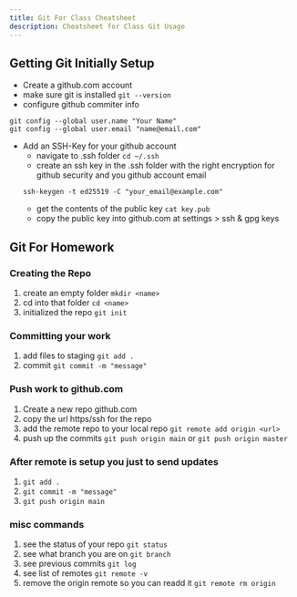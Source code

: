 ```yaml
---
title: Git For Class Cheatsheet
description: Cheatsheet for Class Git Usage
---
```


## Getting Git Initially Setup

- Create a github.com account
- make sure git is installed `git --version`
- configure github commiter info
```
git config --global user.name "Your Name"
git config --global user.email "name@email.com"
```
- Add an SSH-Key for your github account
  - navigate to .ssh folder `cd ~/.ssh`
  - create an ssh key in the .ssh folder with the right encryption for github security and you github account email
  ```
  ssh-keygen -t ed25519 -C "your_email@example.com"
  ```
  - get the contents of the public key `cat key.pub`
  - copy the public key into github.com at settings > ssh & gpg keys


## Git For Homework

### Creating the Repo
1. create an empty folder `mkdir <name>`
2. cd into that folder `cd <name>`
3. initialized the repo `git init`

### Committing your work
1. add files to staging `git add .`
2. commit `git commit -m "message"`

### Push work to github.com
1. Create a new repo github.com
2. copy the url https/ssh for the repo
3. add the remote repo to your local repo `git remote add origin <url>`
4. push up the commits `git push origin main` or `git push origin master`

### After remote is setup you just to send updates
1. `git add .`
2. `git commit -m "message"`
3. `git push origin main`

### misc commands
1. see the status of your repo `git status`
1. see what branch you are on `git branch`
1. see previous commits `git log`
1. see list of remotes `git remote -v`
1. remove the origin remote so you can readd it `git remote rm origin`
